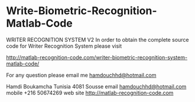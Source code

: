 Write-Biometric-Recognition-Matlab-Code
=======================================

WRITER RECOGNITION SYSTEM V2
 In order to obtain the complete source code for Writer Recognition
 System please visit
 
 http://matlab-recognition-code.com/writer-biometric-recognition-system-matlab-code/

 For any question please email me hamdouchhd@hotmail.com

 Hamdi Boukamcha
 Tunisia
 4081
 Sousse
 email  hamdouchhd@hotmail.com
 mobile +216 50674269
 web site http://matlab-recognition-code.com
